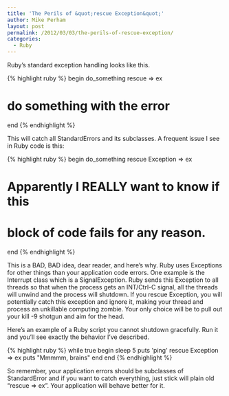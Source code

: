 ```yaml
---
title: 'The Perils of &quot;rescue Exception&quot;'
author: Mike Perham
layout: post
permalink: /2012/03/03/the-perils-of-rescue-exception/
categories:
  - Ruby
---
```

Ruby&#8217;s standard exception handling looks like this.

{% highlight ruby %}
begin
  do_something
rescue => ex
  # do something with the error
end
{% endhighlight %}

This will catch all StandardErrors and its subclasses. A frequent issue I see in Ruby code is this:

{% highlight ruby %}
begin
  do_something
rescue Exception => ex
  # Apparently I REALLY want to know if this
  # block of code fails for any reason.
end
{% endhighlight %}

This is a BAD, BAD idea, dear reader, and here&#8217;s why. Ruby uses Exceptions for other things than your application code errors. One example is the Interrupt class which is a SignalException. Ruby sends this Exception to all threads so that when the process gets an INT/Ctrl-C signal, all the threads will unwind and the process will shutdown. If you rescue Exception, you will potentially catch this exception and ignore it, making your thread and process an unkillable computing zombie. Your only choice will be to pull out your kill -9 shotgun and aim for the head.

Here&#8217;s an example of a Ruby script you cannot shutdown gracefully. Run it and you&#8217;ll see exactly the behavior I&#8217;ve described.

{% highlight ruby %}
while true
  begin
    sleep 5
    puts 'ping'
  rescue Exception => ex
    puts "Mmmmm, brains"
  end
end
{% endhighlight %}

So remember, your application errors should be subclasses of StandardError and if you want to catch everything, just stick will plain old &#8220;rescue => ex&#8221;. Your application will behave better for it.
